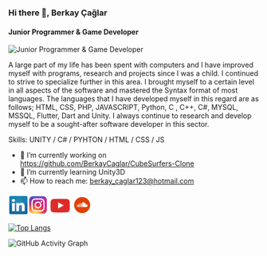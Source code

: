 ### Hi there 👋, Berkay Çağlar
#### Junior Programmer & Game Developer
![Junior Programmer & Game Developer](https://www.niit.com/india/sites/default/files/2021-05/Game-Development-01.jpg)

A large part of my life has been spent with computers and I have improved myself with programs, research and projects since I was a child.
I continued to strive to specialize further in this area.
I brought myself to a certain level in all aspects of the software and mastered the Syntax format of most languages.
The languages ​​that I have developed myself in this regard are as follows; HTML, CSS, PHP, JAVASCRIPT, Python, C , C++, C#, MYSQL, MSSQL, Flutter, Dart and Unity.
I always continue to research and develop myself to be a sought-after software developer in this sector.

Skills: UNITY / C# / PYHTON / HTML / CSS / JS

- 🔭 I’m currently working on https://github.com/BerkayCaglar/CubeSurfers-Clone 
- 🌱 I’m currently learning Unity3D 
- 📫 How to reach me: berkay_caglar123@hotmail.com 

[<img src='https://raw.githubusercontent.com/BerkayCaglar/BerkayCaglar/main/pngwing.com.png' alt='linkedin' height='40'>](https://www.linkedin.com/in/berkay-%C3%A7a%C4%9Flar-7b0297228/)[<img src='https://raw.githubusercontent.com/BerkayCaglar/BerkayCaglar/main/pngwing.com (1).png' alt='instagram' height='40'>](https://www.instagram.com/berkayxc/) [<img src='https://raw.githubusercontent.com/BerkayCaglar/BerkayCaglar/main/pngwing.com (2).png' alt='YouTube' height='40'>](https://www.youtube.com/channel/UCq28KzukHcXffmEUkiLBvJw) [<img src='https://raw.githubusercontent.com/BerkayCaglar/BerkayCaglar/main/pngwing.com (3).png' alt='soundcloud' height='40'>](https://soundcloud.com/berkaycaglarr)  

[![Top Langs](https://github-readme-stats.vercel.app/api/top-langs/?username=BerkayCaglar)](https://github.com/anuraghazra/github-readme-stats)

![GitHub Activity Graph](https://activity-graph.herokuapp.com/graph?username=BerkayCaglar)  

